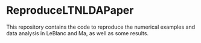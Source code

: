 # ReproduceLTNLDAPaper
This repository contains the code to reproduce the numerical examples and data analysis in LeBlanc and Ma, as well as some results.
